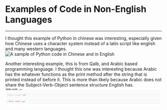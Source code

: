  # Examples of Code in Non-English Languages
---
I thought this example of Python in chinese was interesting, especially given how Chinese uses a character system instead of a latin script like english and many western languages.
![A sample of Python code in Chinese and in English](https://pbs.twimg.com/media/CpFYRowWIAA_WUG?format=jpg&name=360x360)

Another interesting example, this is from Qalb, and Arabic based programming language.
I thought this one was interesting because Arabic has the whatever functions as the print method after the string that is printed instead of before it.
This is more than likely because Arabic does not share the Subject-Verb-Object sentence structure English has.
![Hello world! code for Qalb, a programming language based on Arabic](https://github.com/HaydenTHaller/INFOTC1000-Final-Project/blob/master/Screen%20Shot%202019-12-01%20at%206.45.46%20PM.png)
